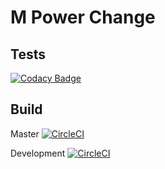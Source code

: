 # M Power Change

## Tests

[![Codacy Badge](https://api.codacy.com/project/badge/Grade/ec6069b01d224dc79d5c448e67780234)](https://www.codacy.com/app/pixelcollective/mpowerchange.org?utm_source=github.com&amp;utm_medium=referral&amp;utm_content=pixelcollective/mpowerchange.org&amp;utm_campaign=Badge_Grade)

## Build

Master [![CircleCI](https://circleci.com/gh/pixelcollective/mpowerchange.org/tree/master.svg?style=svg)](https://circleci.com/gh/pixelcollective/mpowerchange.org/tree/development)

Development [![CircleCI](https://circleci.com/gh/pixelcollective/mpowerchange.org/tree/master.svg?style=svg)](https://circleci.com/gh/pixelcollective/mpowerchange.org/tree/development)